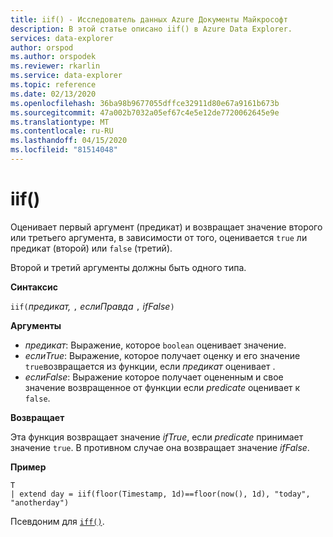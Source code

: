 ```yaml
---
title: iif() - Исследователь данных Azure Документы Майкрософт
description: В этой статье описано iif() в Azure Data Explorer.
services: data-explorer
author: orspod
ms.author: orspodek
ms.reviewer: rkarlin
ms.service: data-explorer
ms.topic: reference
ms.date: 02/13/2020
ms.openlocfilehash: 36ba98b9677055dffce32911d80e67a9161b673b
ms.sourcegitcommit: 47a002b7032a05ef67c4e5e12de7720062645e9e
ms.translationtype: MT
ms.contentlocale: ru-RU
ms.lasthandoff: 04/15/2020
ms.locfileid: "81514048"
---
```

# <a name="iif"></a>iif()

Оценивает первый аргумент (предикат) и возвращает значение второго или третьего аргумента, в зависимости от того, оценивается `true` ли предикат (второй) или `false` (третий).

Второй и третий аргументы должны быть одного типа.

**Синтаксис**

`iif(`*предикат,* `,` *еслиПравда* `,` *ifFalse*`)`

**Аргументы**

* *предикат*: Выражение, которое `boolean` оценивает значение.
* *еслиTrue*: Выражение, которое получает оценку и его значение `true`возвращается из функции, если *предикат* оценивает .
* *еслиFalse*: Выражение которое получает оцененным и свое значение возвращенное от функции если *predicate* оценивает к `false`.

**Возвращает**

Эта функция возвращает значение *ifTrue*, если *predicate* принимает значение `true`. В противном случае она возвращает значение *ifFalse*.

**Пример**

```kusto
T 
| extend day = iif(floor(Timestamp, 1d)==floor(now(), 1d), "today", "anotherday")
```

Псевдоним для [`iff()`](ifffunction.md).